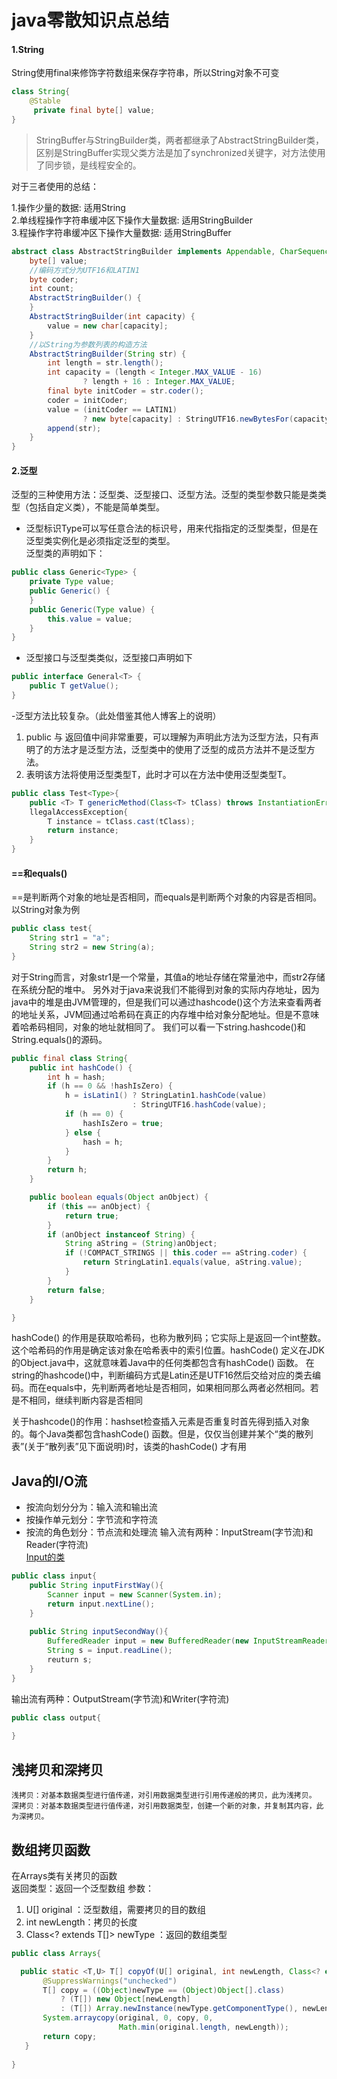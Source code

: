 # java零散知识点总结
#### 1.String  
String使用final来修饰字符数组来保存字符串，所以String对象不可变
```java
class String{
    @Stable
     private final byte[] value;
}
```
> StringBuffer与StringBuilder类，两者都继承了AbstractStringBuilder类，区别是StringBuffer实现父类方法是加了synchronized关键字，对方法使用了同步锁，是线程安全的。

对于三者使用的总结：

 1.操作少量的数据: 适用String  
 2.单线程操作字符串缓冲区下操作大量数据: 适用StringBuilder  
 3.程操作字符串缓冲区下操作大量数据: 适用StringBuffer

```java
abstract class AbstractStringBuilder implements Appendable, CharSequence {
    byte[] value;
    //编码方式分为UTF16和LATIN1
    byte coder;
    int count;
    AbstractStringBuilder() {
    }
    AbstractStringBuilder(int capacity) {
        value = new char[capacity];
    }
    //以String为参数列表的构造方法
    AbstractStringBuilder(String str) {
        int length = str.length();
        int capacity = (length < Integer.MAX_VALUE - 16)
                ? length + 16 : Integer.MAX_VALUE;
        final byte initCoder = str.coder();
        coder = initCoder;
        value = (initCoder == LATIN1)
                ? new byte[capacity] : StringUTF16.newBytesFor(capacity);
        append(str);
    }
}
```   
#### 2.泛型
泛型的三种使用方法：泛型类、泛型接口、泛型方法。泛型的类型参数只能是类类型（包括自定义类），不能是简单类型。  
- 泛型标识Type可以写任意合法的标识号，用来代指指定的泛型类型，但是在泛型类实例化是必须指定泛型的类型。  
  泛型类的声明如下：
```java
public class Generic<Type> {
    private Type value;
    public Generic() {
    }
    public Generic(Type value) {
        this.value = value;
    }
}
```
- 泛型接口与泛型类类似，泛型接口声明如下
```java
public interface General<T> {
    public T getValue();
}
```
-泛型方法比较复杂。（此处借鉴其他人博客上的说明）
1. public 与 返回值中间<T>非常重要，可以理解为声明此方法为泛型方法，只有声明了<T>的方法才是泛型方法，泛型类中的使用了泛型的成员方法并不是泛型方法。  
2. <T>表明该方法将使用泛型类型T，此时才可以在方法中使用泛型类型T。
```java
public class Test<Type>{
    public <T> T genericMethod(Class<T> tClass) throws InstantiationError,
    llegalAccessException{
        T instance = tClass.cast(tClass);
        return instance;
    }
}
``` 
#### ==和equals()
==是判断两个对象的地址是否相同，而equals是判断两个对象的内容是否相同。以String对象为例  
```java
public class test{ 
    String str1 = "a";
    String str2 = new String(a);
}
```
对于String而言，对象str1是一个常量，其值a的地址存储在常量池中，而str2存储在系统分配的堆中。
另外对于java来说我们不能得到对象的实际内存地址，因为java中的堆是由JVM管理的，但是我们可以通过hashcode()这个方法来查看两者的地址关系，JVM回通过哈希码在真正的内存堆中给对象分配地址。但是不意味着哈希码相同，对象的地址就相同了。
我们可以看一下string.hashcode()和String.equals()的源码。  
```java
public final class String{
    public int hashCode() {
        int h = hash;
        if (h == 0 && !hashIsZero) {
            h = isLatin1() ? StringLatin1.hashCode(value)
                           : StringUTF16.hashCode(value);
            if (h == 0) {
                hashIsZero = true;
            } else {
                hash = h;
            }
        }
        return h;
    }

    public boolean equals(Object anObject) {
        if (this == anObject) {
            return true;
        }
        if (anObject instanceof String) {
            String aString = (String)anObject;
            if (!COMPACT_STRINGS || this.coder == aString.coder) {
                return StringLatin1.equals(value, aString.value);
            }
        }
        return false;
    }

}
```
hashCode() 的作用是获取哈希码，也称为散列码；它实际上是返回一个int整数。这个哈希码的作用是确定该对象在哈希表中的索引位置。hashCode() 定义在JDK的Object.java中，这就意味着Java中的任何类都包含有hashCode() 函数。
在string的hashcode()中，判断编码方式是Latin还是UTF16然后交给对应的类去编码。而在equals中，先判断两者地址是否相同，如果相同那么两者必然相同。若是不相同，继续判断内容是否相同

关于hashcode()的作用：hashset检查插入元素是否重复时首先得到插入对象的。每个Java类都包含hashCode() 函数。但是，仅仅当创建并某个“类的散列表”(关于“散列表”见下面说明)时，该类的hashCode() 才有用



## Java的I/O流
 - 按流向划分分为：输入流和输出流
 - 按操作单元划分：字节流和字符流
 - 按流的角色划分：节点流和处理流
输入流有两种：InputStream(字节流)和Reader(字符流)  
[Input的类](https://github.com/chenzifeng1/JavaLearning/blob/master/src/knowledge/MyInput.java)
```java
public class input{
    public String inputFirstWay(){
        Scanner input = new Scanner(System.in);
        return input.nextLine();
    }
    
    public String inputSecondWay(){
        BufferedReader input = new BufferedReader(new InputStreamReader(System.in)); 
        String s = input.readLine(); 
        reuturn s;
    }   
}
```
输出流有两种：OutputStream(字节流)和Writer(字符流)
```java
public class output{
    
}
```

## 浅拷贝和深拷贝
    浅拷贝：对基本数据类型进行值传递，对引用数据类型进行引用传递般的拷贝，此为浅拷贝。
    深拷贝：对基本数据类型进行值传递，对引用数据类型，创建一个新的对象，并复制其内容，此为深拷贝。
    
## 数组拷贝函数
 在Arrays类有关拷贝的函数  
 返回类型：返回一个泛型数组
 参数：
 1. U[] original ：泛型数组，需要拷贝的目的数组
 2. int newLength：拷贝的长度
 3. Class<? extends T[]> newType ：返回的数组类型
  
  
 ```java
public class Arrays{

   public static <T,U> T[] copyOf(U[] original, int newLength, Class<? extends T[]> newType) {
        @SuppressWarnings("unchecked")
        T[] copy = ((Object)newType == (Object)Object[].class)
            ? (T[]) new Object[newLength]
            : (T[]) Array.newInstance(newType.getComponentType(), newLength);
        System.arraycopy(original, 0, copy, 0,
                         Math.min(original.length, newLength));
        return copy;
    }  
  
}
```
 